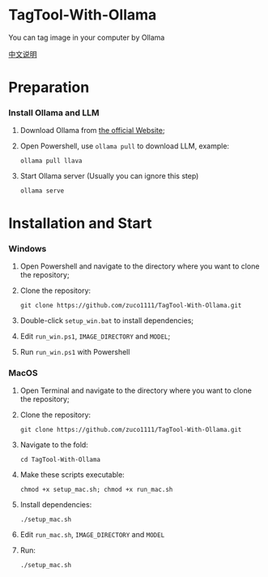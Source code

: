 # TagTool-With-Ollama
You can tag image in your computer by Ollama

[中文说明](https://github.com/zuco1111/TagTool-With-Ollama/blob/main/README-ZH.md)

# Preparation

### Install Ollama and LLM

1. Download Ollama from [the official Website](https://www.ollama.com);

2. Open Powershell, use `ollama pull` to download LLM, example:
    ```
    ollama pull llava
    ```
    
3. Start Ollama server (Usually you can ignore this step)
   ```
   ollama serve
   ```

# Installation and Start

### Windows

1. Open Powershell and navigate to the directory where you want to clone the repository;

2. Clone the repository:
    ```
    git clone https://github.com/zuco1111/TagTool-With-Ollama.git
    ```
    
3. Double-click `setup_win.bat` to install dependencies;

4. Edit `run_win.ps1`, `IMAGE_DIRECTORY` and `MODEL`;

5. Run `run_win.ps1` with Powershell


### MacOS

1. Open Terminal and navigate to the directory where you want to clone the repository;

2. Clone the repository:
   ```
   git clone https://github.com/zuco1111/TagTool-With-Ollama.git
   ```

3. Navigate to the fold:
   ```
   cd TagTool-With-Ollama
   ```

4. Make these scripts executable:
   ```
   chmod +x setup_mac.sh; chmod +x run_mac.sh
   ```

5. Install dependencies:
   ```
   ./setup_mac.sh
   ```   
   
6. Edit `run_mac.sh`, `IMAGE_DIRECTORY` and `MODEL`

5. Run:
   ```
   ./setup_mac.sh
   ```   
